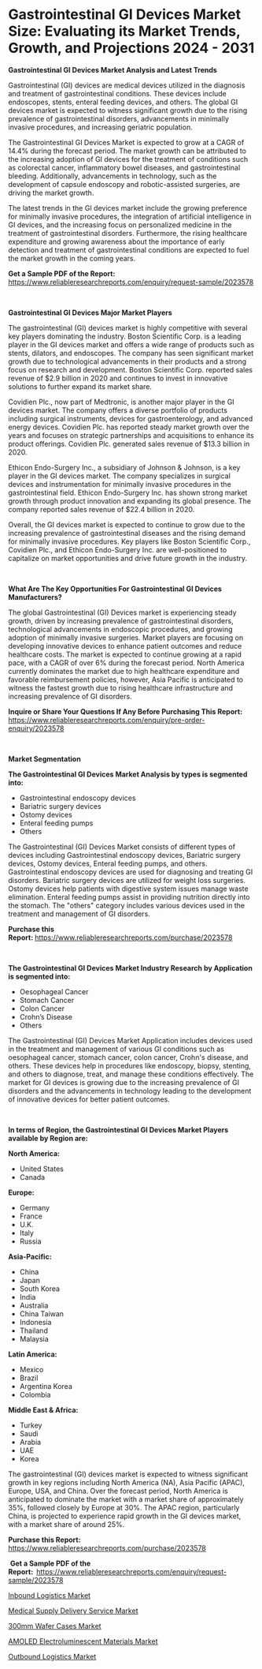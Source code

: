 <p><h1>Gastrointestinal GI Devices Market Size: Evaluating its Market Trends, Growth, and Projections 2024 - 2031</h1></p><p><strong>Gastrointestinal GI Devices Market Analysis and Latest Trends</strong></p>
<p><p>Gastrointestinal (GI) devices are medical devices utilized in the diagnosis and treatment of gastrointestinal conditions. These devices include endoscopes, stents, enteral feeding devices, and others. The global GI devices market is expected to witness significant growth due to the rising prevalence of gastrointestinal disorders, advancements in minimally invasive procedures, and increasing geriatric population.</p><p>The Gastrointestinal GI Devices Market is expected to grow at a CAGR of 14.4% during the forecast period. The market growth can be attributed to the increasing adoption of GI devices for the treatment of conditions such as colorectal cancer, inflammatory bowel diseases, and gastrointestinal bleeding. Additionally, advancements in technology, such as the development of capsule endoscopy and robotic-assisted surgeries, are driving the market growth.</p><p>The latest trends in the GI devices market include the growing preference for minimally invasive procedures, the integration of artificial intelligence in GI devices, and the increasing focus on personalized medicine in the treatment of gastrointestinal disorders. Furthermore, the rising healthcare expenditure and growing awareness about the importance of early detection and treatment of gastrointestinal conditions are expected to fuel the market growth in the coming years.</p></p>
<p><strong>Get a Sample PDF of the Report:&nbsp;</strong> <a href="https://www.reliableresearchreports.com/enquiry/request-sample/2023578">https://www.reliableresearchreports.com/enquiry/request-sample/2023578</a></p>
<p>&nbsp;</p>
<p><strong>Gastrointestinal GI Devices Major Market Players</strong></p>
<p><p>The gastrointestinal (GI) devices market is highly competitive with several key players dominating the industry. Boston Scientific Corp. is a leading player in the GI devices market and offers a wide range of products such as stents, dilators, and endoscopes. The company has seen significant market growth due to technological advancements in their products and a strong focus on research and development. Boston Scientific Corp. reported sales revenue of $2.9 billion in 2020 and continues to invest in innovative solutions to further expand its market share.</p><p>Covidien Plc., now part of Medtronic, is another major player in the GI devices market. The company offers a diverse portfolio of products including surgical instruments, devices for gastroenterology, and advanced energy devices. Covidien Plc. has reported steady market growth over the years and focuses on strategic partnerships and acquisitions to enhance its product offerings. Covidien Plc. generated sales revenue of $13.3 billion in 2020.</p><p>Ethicon Endo-Surgery Inc., a subsidiary of Johnson & Johnson, is a key player in the GI devices market. The company specializes in surgical devices and instrumentation for minimally invasive procedures in the gastrointestinal field. Ethicon Endo-Surgery Inc. has shown strong market growth through product innovation and expanding its global presence. The company reported sales revenue of $22.4 billion in 2020.</p><p>Overall, the GI devices market is expected to continue to grow due to the increasing prevalence of gastrointestinal diseases and the rising demand for minimally invasive procedures. Key players like Boston Scientific Corp., Covidien Plc., and Ethicon Endo-Surgery Inc. are well-positioned to capitalize on market opportunities and drive future growth in the industry.</p></p>
<p>&nbsp;</p>
<p><strong>What Are The Key Opportunities For Gastrointestinal GI Devices Manufacturers?</strong></p>
<p><p>The global Gastrointestinal (GI) Devices market is experiencing steady growth, driven by increasing prevalence of gastrointestinal disorders, technological advancements in endoscopic procedures, and growing adoption of minimally invasive surgeries. Market players are focusing on developing innovative devices to enhance patient outcomes and reduce healthcare costs. The market is expected to continue growing at a rapid pace, with a CAGR of over 6% during the forecast period. North America currently dominates the market due to high healthcare expenditure and favorable reimbursement policies, however, Asia Pacific is anticipated to witness the fastest growth due to rising healthcare infrastructure and increasing prevalence of GI disorders.</p></p>
<p><strong>Inquire or Share Your Questions If Any Before Purchasing This Report:</strong> <a href="https://www.reliableresearchreports.com/enquiry/pre-order-enquiry/2023578">https://www.reliableresearchreports.com/enquiry/pre-order-enquiry/2023578</a></p>
<p>&nbsp;</p>
<p><strong>Market Segmentation</strong></p>
<p><strong>The Gastrointestinal GI Devices Market Analysis by types is segmented into:</strong></p>
<p><ul><li>Gastrointestinal endoscopy devices</li><li>Bariatric surgery devices</li><li>Ostomy devices</li><li>Enteral feeding pumps</li><li>Others</li></ul></p>
<p><p>The Gastrointestinal (GI) Devices Market consists of different types of devices including Gastrointestinal endoscopy devices, Bariatric surgery devices, Ostomy devices, Enteral feeding pumps, and others. Gastrointestinal endoscopy devices are used for diagnosing and treating GI disorders. Bariatric surgery devices are utilized for weight loss surgeries. Ostomy devices help patients with digestive system issues manage waste elimination. Enteral feeding pumps assist in providing nutrition directly into the stomach. The "others" category includes various devices used in the treatment and management of GI disorders.</p></p>
<p><strong>Purchase this Report:&nbsp;</strong><a href="https://www.reliableresearchreports.com/purchase/2023578">https://www.reliableresearchreports.com/purchase/2023578</a></p>
<p>&nbsp;</p>
<p><strong>The Gastrointestinal GI Devices Market Industry Research by Application is segmented into:</strong></p>
<p><ul><li>Oesophageal Cancer</li><li>Stomach Cancer</li><li>Colon Cancer</li><li>Crohn’s Disease</li><li>Others</li></ul></p>
<p><p>The Gastrointestinal (GI) Devices Market Application includes devices used in the treatment and management of various GI conditions such as oesophageal cancer, stomach cancer, colon cancer, Crohn's disease, and others. These devices help in procedures like endoscopy, biopsy, stenting, and others to diagnose, treat, and manage these conditions effectively. The market for GI devices is growing due to the increasing prevalence of GI disorders and the advancements in technology leading to the development of innovative devices for better patient outcomes.</p></p>
<p>&nbsp;</p>
<p><strong>In terms of Region, the Gastrointestinal GI Devices Market Players available by Region are:</strong></p>
<p>
    <p> <strong> North America: </strong>
        <ul>
            <li>United States</li>
            <li>Canada</li>
        </ul>
        </p> 
    <p> <strong> Europe: </strong>
        <ul>
            <li>Germany</li>
            <li>France</li>
            <li>U.K.</li>
            <li>Italy</li>
            <li>Russia</li>
        </ul>
        </p> 
    <p> <strong> Asia-Pacific: </strong>
        <ul>
            <li>China</li>
            <li>Japan</li>
            <li>South Korea</li>
            <li>India</li>
            <li>Australia</li>
            <li>China Taiwan</li>
            <li>Indonesia</li>
            <li>Thailand</li>
            <li>Malaysia</li>
        </ul>
        </p> 
    <p> <strong> Latin America: </strong>
        <ul>
            <li>Mexico</li>
            <li>Brazil</li>
            <li>Argentina Korea</li>
            <li>Colombia</li>
        </ul>
        </p> 
    <p> <strong> Middle East & Africa: </strong>
        <ul>
            <li>Turkey</li>
            <li>Saudi</li>
            <li>Arabia</li>
            <li>UAE</li>
            <li>Korea</li>
        </ul>
    </p>
    </p>
<p><p>The gastrointestinal (GI) devices market is expected to witness significant growth in key regions including North America (NA), Asia Pacific (APAC), Europe, USA, and China. Over the forecast period, North America is anticipated to dominate the market with a market share of approximately 35%, followed closely by Europe at 30%. The APAC region, particularly China, is projected to experience rapid growth in the GI devices market, with a market share of around 25%.</p></p>
<p><strong>Purchase this Report: </strong><a href="https://www.reliableresearchreports.com/purchase/2023578">https://www.reliableresearchreports.com/purchase/2023578</a></p>
<p>&nbsp;<strong>Get a Sample PDF of the Report:&nbsp;&nbsp;</strong><a href="https://www.reliableresearchreports.com/enquiry/request-sample/2023578">https://www.reliableresearchreports.com/enquiry/request-sample/2023578</a></p>
<p><strong></strong></p>
<p><p><a href="https://iodized-pantydraco-05c.notion.site/Inbound-Logistics-Market-Size-Global-Industry-Overview-Market-Segmentation-and-Forecast-2024-to-2-0b0388a94874488c9f78e49b377522a1">Inbound Logistics Market</a></p><p><a href="https://three-jumbo-f6d.notion.site/Medical-Supply-Delivery-Service-Market-Size-Growing-and-Forecasted-for-period-from-2024-2031-and-p-3fcecd6d89de452f95cb37fb5a328e96">Medical Supply Delivery Service Market</a></p><p><a href="https://view.publitas.com/reportprime-1/300mm-wafer-cases-market-research-report-provides-thorough-industry-overview-which-offers-an-in-depth-analysis-of-product-trends-and-new-market-divisions/">300mm Wafer Cases Market</a></p><p><a href="https://view.publitas.com/reportprime-1/insights-into-amoled-electroluminescent-materials-market-size-analysing-market-share-trends-and-growth-from-2024-to-2031/">AMOLED Electroluminescent Materials Market</a></p><p><a href="https://noble-drawer-34c.notion.site/Outbound-Logistics-Market-with-the-goal-of-estimating-the-market-size-and-future-growth-potential-of-becabe7228734b62a8739b1d0b31410f">Outbound Logistics Market</a></p></p>